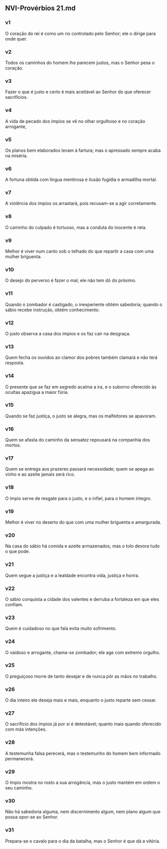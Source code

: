 ## NVI-Provérbios 21.md
### v1
 O coração do rei é como um rio controlado pelo Senhor; ele o dirige para onde quer.
### v2
 Todos os caminhos do homem lhe parecem justos, mas o Senhor pesa o coração.
### v3
 Fazer o que é justo e certo é mais aceitável ao Senhor do que oferecer sacrifícios.
### v4
 A vida de pecado dos ímpios se vê no olhar orgulhoso e no coração arrogante,
### v5
 Os planos bem elaborados levam à fartura; mas o apressado sempre acaba na miséria.
### v6
 A fortuna obtida com língua mentirosa é ilusão fugidia e armadilha mortal.
### v7
 A violência dos ímpios os arrastará, pois recusam-se a agir corretamente.
### v8
 O caminho do culpado é tortuoso, mas a conduta do inocente é reta.
### v9
 Melhor é viver num canto sob o telhado do que repartir a casa com uma mulher briguenta.
### v10
 O desejo do perverso é fazer o mal; ele não tem dó do próximo.
### v11
 Quando o zombador é castigado, o inexperiente obtém sabedoria; quando o sábio recebe instrução, obtém conhecimento.
### v12
 O justo observa a casa dos ímpios e os faz cair na desgraça.
### v13
 Quem fecha os ouvidos ao clamor dos pobres também clamará e não terá resposta.
### v14
 O presente que se faz em segredo acalma a ira, e o suborno oferecido às ocultas apazigua a maior fúria.
### v15
 Quando se faz justiça, o justo se alegra, mas os malfeitores se apavoram.
### v16
 Quem se afasta do caminho da sensatez repousará na companhia dos mortos.
### v17
 Quem se entrega aos prazeres passará necessidade; quem se apega ao vinho e ao azeite jamais será rico.
### v18
 O ímpio serve de resgate para o justo, e o infiel, para o homem íntegro.
### v19
 Melhor é viver no deserto do que com uma mulher briguenta e amargurada.
### v20
 Na casa do sábio há comida e azeite armazenados, mas o tolo devora tudo o que pode.
### v21
 Quem segue a justiça e a lealdade encontra vida, justiça e honra.
### v22
 O sábio conquista a cidade dos valentes e derruba a fortaleza em que eles confiam.
### v23
 Quem é cuidadoso no que fala evita muito sofrimento.
### v24
 O vaidoso e arrogante, chama-se zombador; ele age com extremo orgulho.
### v25
 O preguiçoso morre de tanto desejar e de nunca pôr as mãos no trabalho.
### v26
 O dia inteiro ele deseja mais e mais, enquanto o justo reparte sem cessar.
### v27
 O sacrifício dos ímpios já por si é detestável; quanto mais quando oferecido com más intenções.
### v28
 A testemunha falsa perecerá, mas o testemunho do homem bem informado permanecerá.
### v29
 O ímpio mostra no rosto a sua arrogância, mas o justo mantém em ordem o seu caminho.
### v30
 Não há sabedoria alguma, nem discernimento algum, nem plano algum que possa opor-se ao Senhor.
### v31
 Prepara-se o cavalo para o dia da batalha, mas o Senhor é que dá a vitória.
